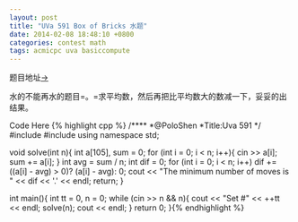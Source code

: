 ```yaml
---
layout: post
title: "UVa 591 Box of Bricks 水题"
date: 2014-02-08 18:48:10 +0800
categories: contest math
tags: acmicpc uva basiccompute
---
```

题目地址<a title="UVa 591" href="http://uva.onlinejudge.org/index.php?option=com_onlinejudge&Itemid=8&category=99&page=show_problem&problem=532" target="_blank">-></a>

水的不能再水的题目=。=求平均数，然后再把比平均数大的数减一下，妥妥的出结果。

Code Here
{% highlight cpp %}
/****
	*@PoloShen
	*Title:Uva 591
	*/
#include <algorithm>
#include <iostream>
using namespace std;

void solve(int n){
    int a[105], sum = 0;
    for (int i = 0; i < n; i++){
        cin >> a[i];
        sum += a[i];
    }
    int avg = sum / n;
    int dif = 0;
    for (int i = 0; i < n; i++) dif += ((a[i] - avg) > 0)? (a[i] - avg): 0;
    cout << "The minimum number of moves is " << dif << '.' << endl;
    return;
}

int main(){
	int tt = 0, n = 0;
	while (cin >> n && n){
        cout << "Set #" << ++tt << endl;
        solve(n);
        cout << endl;
	}
    return 0;
}{% endhighlight %}
